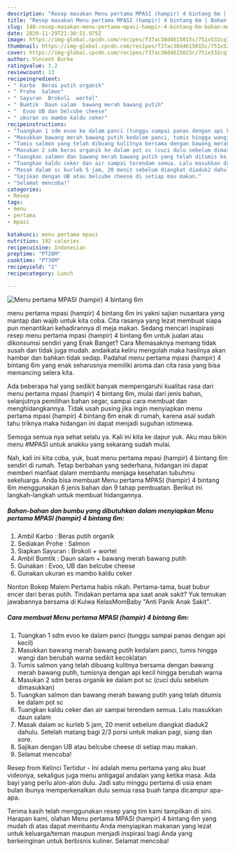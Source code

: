```yaml
---
description: "Resep masakan Menu pertama MPASI (hampir) 4 bintang 6m | Bahan Membuat Menu pertama MPASI (hampir) 4 bintang 6m Yang Menggugah Selera"
title: "Resep masakan Menu pertama MPASI (hampir) 4 bintang 6m | Bahan Membuat Menu pertama MPASI (hampir) 4 bintang 6m Yang Menggugah Selera"
slug: 148-resep-masakan-menu-pertama-mpasi-hampir-4-bintang-6m-bahan-membuat-menu-pertama-mpasi-hampir-4-bintang-6m-yang-menggugah-selera
date: 2020-11-29T21:30:51.975Z
image: https://img-global.cpcdn.com/recipes/f37ac38d4615015c/751x532cq70/menu-pertama-mpasi-hampir-4-bintang-6m-foto-resep-utama.jpg
thumbnail: https://img-global.cpcdn.com/recipes/f37ac38d4615015c/751x532cq70/menu-pertama-mpasi-hampir-4-bintang-6m-foto-resep-utama.jpg
cover: https://img-global.cpcdn.com/recipes/f37ac38d4615015c/751x532cq70/menu-pertama-mpasi-hampir-4-bintang-6m-foto-resep-utama.jpg
author: Vincent Burke
ratingvalue: 3.2
reviewcount: 13
recipeingredient:
- " Karbo  Beras putih organik"
- " Prohe  Salmon"
- " Sayuran  Brokoli  wortel"
- " Bumtik  Daun salam  bawang merah bawang putih"
- "  Evoo UB dan belcube cheese"
- " ukuran es mambo kaldu ceker"
recipeinstructions:
- "Tuangkan 1 sdm evoo ke dalam panci (tunggu sampai panas dengan api kecil)"
- "Masukkan bawang merah bawang putih kedalam panci, tumis hingga wangi dan berubah warna sedikit kecoklatan"
- "Tumis salmon yang telah dibuang kulitnya bersama dengan bawang merah bawang putih, tumisnya dengan api kecil hingga berubah warna"
- "Masukan 2 sdm beras organik ke dalam pot sc (cuci dulu sebelum dimasukkan)"
- "Tuangkan salmon dan bawang merah bawang putih yang telah ditumis ke dalam pot sc"
- "Tuangkan kaldu ceker dan air sampai terendam semua. Lalu masukkan daun salam"
- "Masak dalam sc kurleb 5 jam, 20 menit sebelum diangkat diaduk2 dahulu. Setelah matang bagi 2/3 porsi untuk makan pagi, siang dan sore."
- "Sajikan dengan UB atau belcube cheese di setiap mau makan."
- "Selamat mencoba!"
categories:
- Resep
tags:
- menu
- pertama
- mpasi

katakunci: menu pertama mpasi 
nutrition: 192 calories
recipecuisine: Indonesian
preptime: "PT28M"
cooktime: "PT36M"
recipeyield: "2"
recipecategory: Lunch

---
```



![Menu pertama MPASI (hampir) 4 bintang 6m](https://img-global.cpcdn.com/recipes/f37ac38d4615015c/751x532cq70/menu-pertama-mpasi-hampir-4-bintang-6m-foto-resep-utama.jpg)


menu pertama mpasi (hampir) 4 bintang 6m ini yakni sajian nusantara yang mantap dan wajib untuk kita coba. Cita rasanya yang lezat membuat siapa pun menantikan kehadirannya di meja makan.
Sedang mencari inspirasi resep menu pertama mpasi (hampir) 4 bintang 6m untuk jualan atau dikonsumsi sendiri yang Enak Banget? Cara Memasaknya memang tidak susah dan tidak juga mudah. andaikata keliru mengolah maka hasilnya akan hambar dan bahkan tidak sedap. Padahal menu pertama mpasi (hampir) 4 bintang 6m yang enak seharusnya memiliki aroma dan cita rasa yang bisa memancing selera kita.

Ada beberapa hal yang sedikit banyak mempengaruhi kualitas rasa dari menu pertama mpasi (hampir) 4 bintang 6m, mulai dari jenis bahan, selanjutnya pemilihan bahan segar, sampai cara membuat dan menghidangkannya. Tidak usah pusing jika ingin menyiapkan menu pertama mpasi (hampir) 4 bintang 6m enak di rumah, karena asal sudah tahu triknya maka hidangan ini dapat menjadi suguhan istimewa.

Semoga semua nya sehat selalu ya. Kali ini kita ke dapur yuk. Aku mau bikin menu #MPASI untuk anakku yang sekarang sudah mulai.


Nah, kali ini kita coba, yuk, buat menu pertama mpasi (hampir) 4 bintang 6m sendiri di rumah. Tetap berbahan yang sederhana, hidangan ini dapat memberi manfaat dalam membantu menjaga kesehatan tubuhmu sekeluarga. Anda bisa membuat Menu pertama MPASI (hampir) 4 bintang 6m menggunakan 6 jenis bahan dan 9 tahap pembuatan. Berikut ini langkah-langkah untuk membuat hidangannya.

<!--inarticleads1-->

##### Bahan-bahan dan bumbu yang dibutuhkan dalam menyiapkan Menu pertama MPASI (hampir) 4 bintang 6m:

1. Ambil  Karbo : Beras putih organik
1. Sediakan  Prohe : Salmon
1. Siapkan  Sayuran : Brokoli + wortel
1. Ambil  Bumtik : Daun salam + bawang merah bawang putih
1. Gunakan  : Evoo, UB dan belcube cheese
1. Gunakan  ukuran es mambo kaldu ceker


Nonton Bokep Malem Pertama habis nikah. Pertama-tama, buat bubur encer dari beras putih. Tindakan pertama apa saat anak sakit? Yuk temukan jawabannya bersama di Kulwa KelasMomBaby &#34;Anti Panik Anak Sakit&#34;. 

<!--inarticleads2-->

##### Cara membuat Menu pertama MPASI (hampir) 4 bintang 6m:

1. Tuangkan 1 sdm evoo ke dalam panci (tunggu sampai panas dengan api kecil)
1. Masukkan bawang merah bawang putih kedalam panci, tumis hingga wangi dan berubah warna sedikit kecoklatan
1. Tumis salmon yang telah dibuang kulitnya bersama dengan bawang merah bawang putih, tumisnya dengan api kecil hingga berubah warna
1. Masukan 2 sdm beras organik ke dalam pot sc (cuci dulu sebelum dimasukkan)
1. Tuangkan salmon dan bawang merah bawang putih yang telah ditumis ke dalam pot sc
1. Tuangkan kaldu ceker dan air sampai terendam semua. Lalu masukkan daun salam
1. Masak dalam sc kurleb 5 jam, 20 menit sebelum diangkat diaduk2 dahulu. Setelah matang bagi 2/3 porsi untuk makan pagi, siang dan sore.
1. Sajikan dengan UB atau belcube cheese di setiap mau makan.
1. Selamat mencoba!


Resep from Kelinci Tertidur - Ini adalah menu pertama yang aku buat videonya, sekaligus juga menu antigagal andalan yang ketika masa. Ada bayi yang perlu alon-alon dulu. Jadi satu minggu pertama di usia enam bulan ibunya memperkenalkan dulu semua rasa buah tanpa dicampur apa-apa. 

Terima kasih telah menggunakan resep yang tim kami tampilkan di sini. Harapan kami, olahan Menu pertama MPASI (hampir) 4 bintang 6m yang mudah di atas dapat membantu Anda menyiapkan makanan yang lezat untuk keluarga/teman maupun menjadi inspirasi bagi Anda yang berkeinginan untuk berbisnis kuliner. Selamat mencoba!

